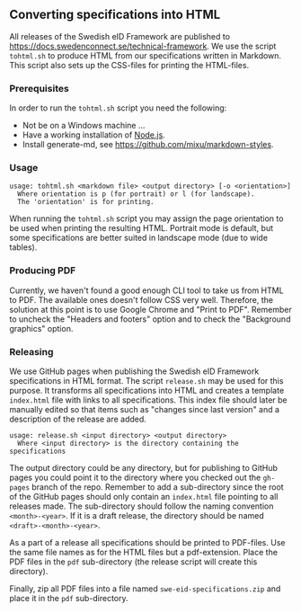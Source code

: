 ## Converting specifications into HTML

All releases of the Swedish eID Framework are published to <https://docs.swedenconnect.se/technical-framework>. We use the script `tohtml.sh` to produce HTML from our specifications written in Markdown. This script also sets up the CSS-files for printing the HTML-files.

### Prerequisites

In order to run the `tohtml.sh` script you need the following:

* Not be on a Windows machine ...
* Have a working installation of [Node.js](https://nodejs.org).
* Install generate-md, see <https://github.com/mixu/markdown-styles>.

### Usage

    usage: tohtml.sh <markdown file> <output directory> [-o <orientation>]
      Where orientation is p (for portrait) or l (for landscape).
      The 'orientation' is for printing.

When running the `tohtml.sh` script you may assign the page orientation to be used when printing the resulting HTML. Portrait mode is default, but some specifications are better suited in landscape mode (due to wide tables).

### Producing PDF

Currently, we haven't found a good enough CLI tool to take us from HTML to PDF. The available ones doesn't follow CSS very well. Therefore, the solution at this point is to use Google Chrome and "Print to PDF". Remember to uncheck the "Headers and footers" option and to check the "Background graphics" option.

### Releasing

We use GitHub pages when publishing the Swedish eID Framework specifications in HTML format. The script `release.sh` may be used for this purpose. It transforms all specifications into HTML and creates a template `index.html` file with links to all specifications. This index file should later be manually edited so that items such as "changes since last version" and a description of the release are added.

    usage: release.sh <input directory> <output directory>
      Where <input directory> is the directory containing the specifications
  
The output directory could be any directory, but for publishing to GitHub pages you could point it to the directory where you checked out the `gh-pages` branch of the repo. Remember to add a sub-directory since the root of the GitHub pages should only contain an `index.html` file pointing to all releases made. The sub-directory should follow the naming convention `<month>-<year>`. If it is a draft release, the directory should be named `<draft>-<month>-<year>`.

As a part of a release all specifications should be printed to PDF-files. Use the same file names as for the HTML files but a pdf-extension. Place the PDF files in the `pdf` sub-directory (the release script will create this directory).

Finally, zip all PDF files into a file named `swe-eid-specifications.zip` and place it in the `pdf` sub-directory.



